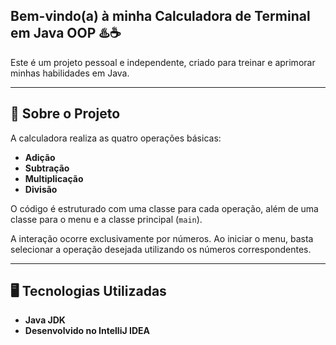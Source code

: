 ## Bem-vindo(a) à minha Calculadora de Terminal em Java OOP ♨️☕  

Este é um projeto pessoal e independente, criado para treinar e aprimorar minhas habilidades em Java.  

---  

## 📌 Sobre o Projeto  

A calculadora realiza as quatro operações básicas:  
- **Adição**  
- **Subtração**  
- **Multiplicação**  
- **Divisão**  

O código é estruturado com uma classe para cada operação, além de uma classe para o menu e a classe principal (`main`).  

A interação ocorre exclusivamente por números. Ao iniciar o menu, basta selecionar a operação desejada utilizando os números correspondentes.  

---  

## 🖥️ Tecnologias Utilizadas  

- **Java JDK**  
- **Desenvolvido no IntelliJ IDEA**
